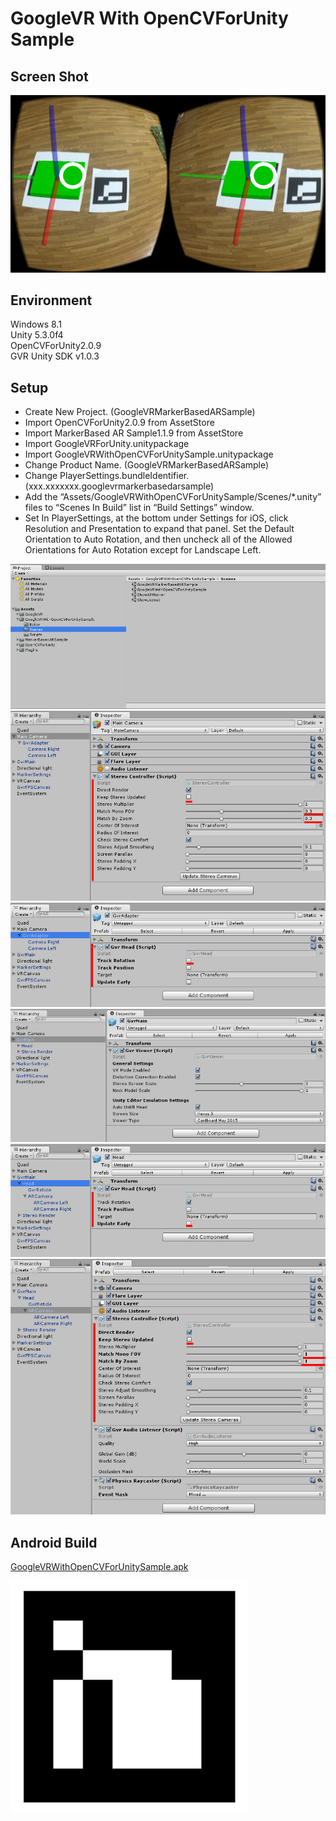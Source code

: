 ﻿GoogleVR With OpenCVForUnity Sample
====================

Screen Shot
-----
![ScreenShot.jpg](ScreenShot.jpg)


Environment
-----
Windows 8.1  
Unity 5.3.0f4  
OpenCVForUnity2.0.9  
GVR Unity SDK v1.0.3


Setup
-----
* Create New Project. (GoogleVRMarkerBasedARSample)
* Import OpenCVForUnity2.0.9 from AssetStore  
* Import MarkerBased AR Sample1.1.9 from AssetStore  
* Import GoogleVRForUnity.unitypackage  
* Import GoogleVRWithOpenCVForUnitySample.unitypackage 
* Change Product Name. (GoogleVRMarkerBasedARSample)  
* Change PlayerSettings.bundleIdentifier. (xxx.xxxxxxx.googlevrmarkerbasedarsample)  
* Add the “Assets/GoogleVRWithOpenCVForUnitySample/Scenes/*.unity” files to “Scenes In Build” list in “Build Settings” window.
* Set In PlayerSettings, at the bottom under Settings for iOS, click Resolution and Presentation to expand that panel. Set the Default Orientation to Auto Rotation, and then uncheck all of the Allowed Orientations for Auto Rotation except for Landscape Left.

![ProjectWindow.jpg](ProjectWindow.jpg)  
![MainCamera_Inspector.jpg](MainCamera_Inspector.jpg)  
![GvrAdaptor_Inspector.jpg](GvrAdaptor_Inspector.jpg)  
![GvrMain_Inspector.jpg](GvrMain_Inspector.jpg)  
![GvrMain_Head_Inspector.jpg](GvrMain_Head_Inspector.jpg)  
![ARCamera_Inspector.jpg](ARCamera_Inspector.jpg)  


Android Build
-----
[GoogleVRWithOpenCVForUnitySample.apk](GoogleVRWithOpenCVForUnitySample.apk)

![marker.png](marker.png) 

